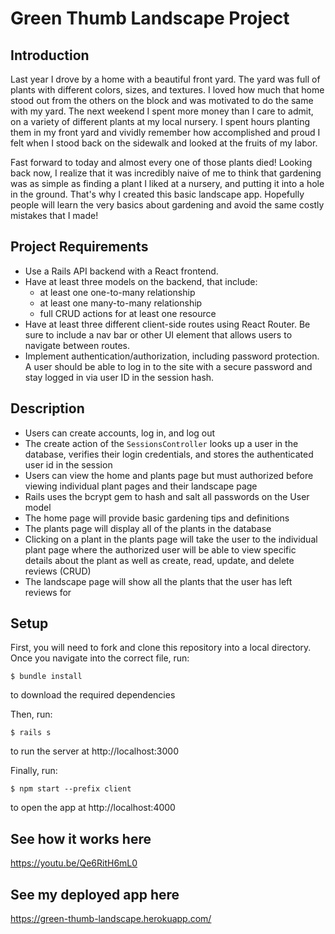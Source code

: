 # Green Thumb Landscape Project


Introduction
------------

Last year I drove by a home with a beautiful front yard. The yard was full of plants with different colors, sizes, and textures. I loved how much that home stood out from the others on the block and was motivated to do the same with my yard. The next weekend I spent more money than I care to admit, on a variety of different plants at my local nursery. I spent hours planting them in my front yard and vividly remember how accomplished and proud I felt when I stood back on the sidewalk and looked at the fruits of my labor. 

Fast forward to today and almost every one of those plants died! Looking back now, I realize that it was incredibly naive of me to think that gardening was as simple as finding a plant I liked at a nursery, and putting it into a hole in the ground. That's why I created this basic landscape app. Hopefully people will learn the very basics about gardening and avoid the same costly mistakes that I made!  



Project Requirements
-----------

- Use a Rails API backend with a React frontend.
- Have at least three models on the backend, that include:
  - at least one one-to-many relationship
  - at least one many-to-many relationship
  - full CRUD actions for at least one resource
- Have at least three different client-side routes using React Router. Be sure to include a nav bar or other UI element that allows users to navigate between routes.
- Implement authentication/authorization, including password protection. A user should be able to log in to the site with a secure password and stay logged in via user ID in the session hash.



Description
-----------

- Users can create accounts, log in, and log out
- The create action of the `SessionsController` looks up a user in the database, verifies their login credentials, and stores the authenticated user id in the session
- Users can view the home and plants page but must authorized before viewing individual plant pages and their landscape page
- Rails uses the bcrypt gem to hash and salt all passwords on the User model
- The home page will provide basic gardening tips and definitions
- The plants page will display all of the plants in the database
- Clicking on a plant in the plants page will take the user to the individual plant page where the authorized user will be able to view specific details about the plant as well as create, read, update, and delete reviews (CRUD)
- The landscape page will show all the plants that the user has left reviews for 



Setup
-----------

First, you will need to fork and clone this repository into a local directory. Once you navigate into the correct file, run:

```console
$ bundle install
```
to download the required dependencies

Then, run:

```console
$ rails s
```
to run the server at http://localhost:3000

Finally, run:

```console
$ npm start --prefix client
```
to open the app at http://localhost:4000



See how it works here
-----------

https://youtu.be/Qe6RitH6mL0


See my deployed app here
-----------

https://green-thumb-landscape.herokuapp.com/